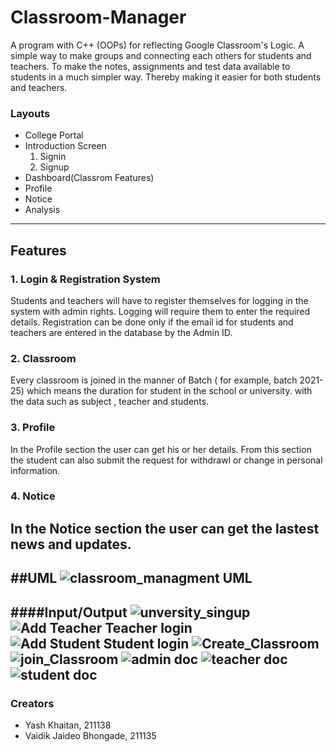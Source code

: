 # Classroom-Manager

A program with C++ (OOPs) for reflecting Google Classroom's Logic.
A simple way to make groups and connecting each others for students and teachers. To make the notes, assignments and test data available to students in a much simpler way. Thereby making it easier for both students and teachers.

### Layouts
*  College Portal 
*  Introduction Screen
   1. Signin
   2. Signup
*  Dashboard(Classrom Features)
*  Profile
*  Notice
*  Analysis
-----------------------------------

## Features

### 1. Login & Registration System
Students and teachers will have to register themselves for logging in the system with admin rights. Logging will require them to enter the required details.
Registration can be done only if the email id for students and teachers are entered in the database by the Admin ID.

### 2. Classroom 
Every classroom is joined in the manner of Batch ( for example, batch 2021-25) which means the duration for student in the school or university.
with the data such as subject , teacher and students.

### 3. Profile 
In the Profile section the user can get his or her details. From this section the student can also submit the request for withdrawl or change in personal information.

### 4. Notice 
In the Notice section the user can get the lastest news and updates.
-----------------------------------

##UML
![classroom_managment UML](https://user-images.githubusercontent.com/98076844/206257511-4e0101ec-b866-4457-afb6-13bf8b3f087f.jpg)
-----------------------------------

####Input/Output
![unversity_singup](https://user-images.githubusercontent.com/98076844/206269896-3bf007e3-856c-417c-bae9-91fe98b535ad.png)
![Add Teacher   Teacher login](https://user-images.githubusercontent.com/98076844/206269969-6ea6331f-5da5-403b-a48e-b15dd959d336.png)
![Add Student   Student login](https://user-images.githubusercontent.com/98076844/206270079-693b3e70-d2cf-4c11-80cf-278b04c222f6.png)
![Create_Classroom](https://user-images.githubusercontent.com/98076844/206273330-d6f67b3a-149c-4f63-8d13-0336d0f1bef8.png)
![join_Classroom](https://user-images.githubusercontent.com/98076844/206273399-e21dc60b-7866-49d7-83a3-eddf8123b568.png)
![admin doc](https://user-images.githubusercontent.com/98076844/206270128-84626450-1d1b-41f3-8b6a-4974e9a38576.png)
![teacher doc](https://user-images.githubusercontent.com/98076844/206270166-ad1f5334-d272-4030-a501-48a8792fa68d.png)
![student doc](https://user-images.githubusercontent.com/98076844/206270305-7ff1bd54-80a5-4bf2-abec-149c22a4fe9d.png)
-----------------------------------

### Creators
* Yash Khaitan, 211138
* Vaidik Jaideo Bhongade, 211135
